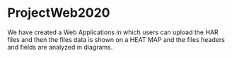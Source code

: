 # ProjectWeb2020
 
We have created a Web Applications in which users can upload the HAR files and then the files data is shown on a HEAT MAP and the files headers and fields are analyzed in diagrams.
